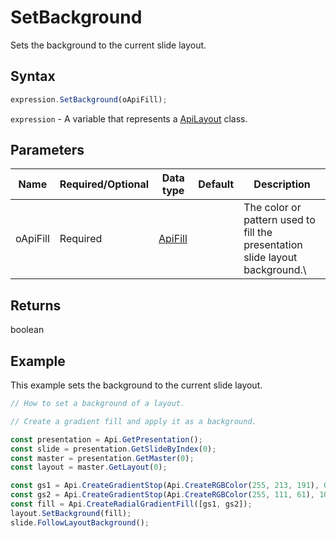 # SetBackground

Sets the background to the current slide layout.

## Syntax

```javascript
expression.SetBackground(oApiFill);
```

`expression` - A variable that represents a [ApiLayout](../ApiLayout.md) class.

## Parameters

| **Name** | **Required/Optional** | **Data type** | **Default** | **Description** |
| ------------- | ------------- | ------------- | ------------- | ------------- |
| oApiFill | Required | [ApiFill](../../ApiFill/ApiFill.md) |  | The color or pattern used to fill the presentation slide layout background.\ |

## Returns

boolean

## Example

This example sets the background to the current slide layout.

```javascript editor-pptx
// How to set a background of a layout.

// Create a gradient fill and apply it as a background.

const presentation = Api.GetPresentation();
const slide = presentation.GetSlideByIndex(0);
const master = presentation.GetMaster(0);
const layout = master.GetLayout(0);

const gs1 = Api.CreateGradientStop(Api.CreateRGBColor(255, 213, 191), 0);
const gs2 = Api.CreateGradientStop(Api.CreateRGBColor(255, 111, 61), 100000);
const fill = Api.CreateRadialGradientFill([gs1, gs2]);
layout.SetBackground(fill);
slide.FollowLayoutBackground();

```
